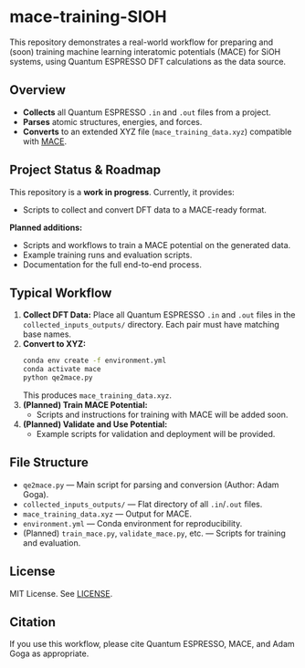 # mace-training-SIOH

This repository demonstrates a real-world workflow for preparing and (soon) training machine learning interatomic potentials (MACE) for SiOH systems, using Quantum ESPRESSO DFT calculations as the data source.

## Overview
- **Collects** all Quantum ESPRESSO `.in` and `.out` files from a project.
- **Parses** atomic structures, energies, and forces.
- **Converts** to an extended XYZ file (`mace_training_data.xyz`) compatible with [MACE](https://github.com/ACEsuit/mace).

## Project Status & Roadmap
This repository is a **work in progress**. Currently, it provides:
- Scripts to collect and convert DFT data to a MACE-ready format.

**Planned additions:**
- Scripts and workflows to train a MACE potential on the generated data.
- Example training runs and evaluation scripts.
- Documentation for the full end-to-end process.

## Typical Workflow
1. **Collect DFT Data:** Place all Quantum ESPRESSO `.in` and `.out` files in the `collected_inputs_outputs/` directory. Each pair must have matching base names.
2. **Convert to XYZ:**
   ```bash
   conda env create -f environment.yml
   conda activate mace
   python qe2mace.py
   ```
   This produces `mace_training_data.xyz`.
3. **(Planned) Train MACE Potential:**
   - Scripts and instructions for training with MACE will be added soon.
4. **(Planned) Validate and Use Potential:**
   - Example scripts for validation and deployment will be provided.

## File Structure
- `qe2mace.py` — Main script for parsing and conversion (Author: Adam Goga).
- `collected_inputs_outputs/` — Flat directory of all `.in`/`.out` files.
- `mace_training_data.xyz` — Output for MACE.
- `environment.yml` — Conda environment for reproducibility.
- (Planned) `train_mace.py`, `validate_mace.py`, etc. — Scripts for training and evaluation.

## License
MIT License. See [LICENSE](LICENSE).

## Citation
If you use this workflow, please cite Quantum ESPRESSO, MACE, and Adam Goga as appropriate.
